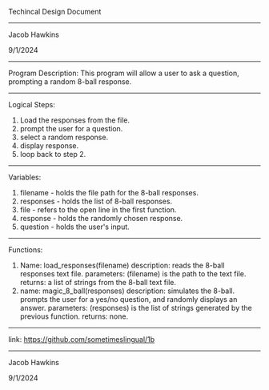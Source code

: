 Techincal Design Document

---
Jacob Hawkins

9/1/2024

---
Program Description: This program will allow a user to ask a question, prompting a random 8-ball response. 

---
Logical Steps:
1. Load the responses from the file.
2. prompt the user for a question.
3. select a random response.
4. display response.
4. loop back to step 2.

---
Variables:
1. filename - holds the file path for the 8-ball responses.
2. responses - holds the list of 8-ball responses.
3. file - refers to the open line in the first function.
4. response - holds the randomly chosen response.
5. question - holds the user's input.

---
Functions:
1. Name: load_responses(filename)
   description: reads the 8-ball responses text file. 
   parameters: (filename) is the path to the text file.
   returns: a list of strings from the 8-ball text file.
2. name: magic_8_ball(responses)
   description: simulates the 8-ball. prompts the user for a yes/no question, and randomly displays an answer.
   parameters: (responses) is the list of strings generated by the previous function.
   returns: none.

---
link: https://github.com/sometimeslingual/1b

---
Jacob Hawkins

9/1/2024
